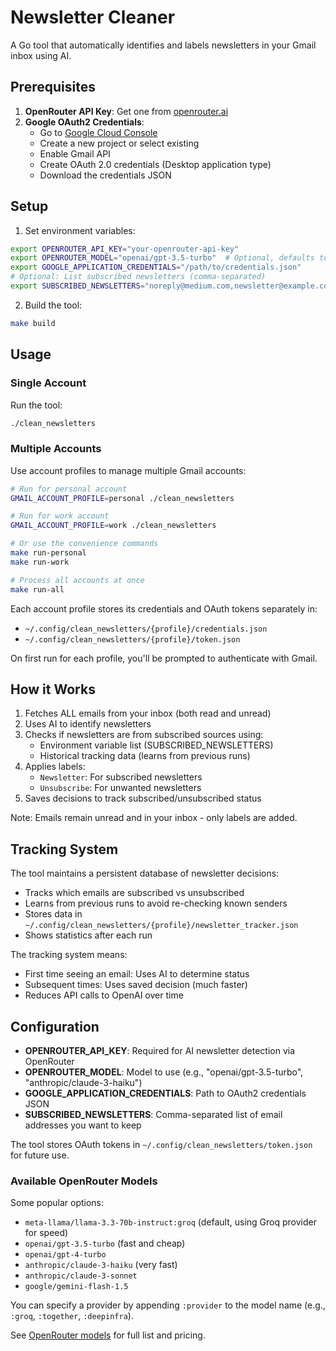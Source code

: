 # Newsletter Cleaner

A Go tool that automatically identifies and labels newsletters in your Gmail inbox using AI.

## Prerequisites

1. **OpenRouter API Key**: Get one from [openrouter.ai](https://openrouter.ai)
2. **Google OAuth2 Credentials**: 
   - Go to [Google Cloud Console](https://console.cloud.google.com)
   - Create a new project or select existing
   - Enable Gmail API
   - Create OAuth 2.0 credentials (Desktop application type)
   - Download the credentials JSON

## Setup

1. Set environment variables:
```bash
export OPENROUTER_API_KEY="your-openrouter-api-key"
export OPENROUTER_MODEL="openai/gpt-3.5-turbo"  # Optional, defaults to gpt-3.5-turbo
export GOOGLE_APPLICATION_CREDENTIALS="/path/to/credentials.json"
# Optional: List subscribed newsletters (comma-separated)
export SUBSCRIBED_NEWSLETTERS="noreply@medium.com,newsletter@example.com"
```

2. Build the tool:
```bash
make build
```

## Usage

### Single Account
Run the tool:
```bash
./clean_newsletters
```

### Multiple Accounts
Use account profiles to manage multiple Gmail accounts:

```bash
# Run for personal account
GMAIL_ACCOUNT_PROFILE=personal ./clean_newsletters

# Run for work account  
GMAIL_ACCOUNT_PROFILE=work ./clean_newsletters

# Or use the convenience commands
make run-personal
make run-work

# Process all accounts at once
make run-all
```

Each account profile stores its credentials and OAuth tokens separately in:
- `~/.config/clean_newsletters/{profile}/credentials.json`
- `~/.config/clean_newsletters/{profile}/token.json`

On first run for each profile, you'll be prompted to authenticate with Gmail.

## How it Works

1. Fetches ALL emails from your inbox (both read and unread)
2. Uses AI to identify newsletters
3. Checks if newsletters are from subscribed sources using:
   - Environment variable list (SUBSCRIBED_NEWSLETTERS)
   - Historical tracking data (learns from previous runs)
4. Applies labels:
   - `Newsletter`: For subscribed newsletters
   - `Unsubscribe`: For unwanted newsletters
5. Saves decisions to track subscribed/unsubscribed status

Note: Emails remain unread and in your inbox - only labels are added.

## Tracking System

The tool maintains a persistent database of newsletter decisions:
- Tracks which emails are subscribed vs unsubscribed
- Learns from previous runs to avoid re-checking known senders
- Stores data in `~/.config/clean_newsletters/{profile}/newsletter_tracker.json`
- Shows statistics after each run

The tracking system means:
- First time seeing an email: Uses AI to determine status
- Subsequent times: Uses saved decision (much faster)
- Reduces API calls to OpenAI over time

## Configuration

- **OPENROUTER_API_KEY**: Required for AI newsletter detection via OpenRouter
- **OPENROUTER_MODEL**: Model to use (e.g., "openai/gpt-3.5-turbo", "anthropic/claude-3-haiku")
- **GOOGLE_APPLICATION_CREDENTIALS**: Path to OAuth2 credentials JSON
- **SUBSCRIBED_NEWSLETTERS**: Comma-separated list of email addresses you want to keep

The tool stores OAuth tokens in `~/.config/clean_newsletters/token.json` for future use.

### Available OpenRouter Models
Some popular options:
- `meta-llama/llama-3.3-70b-instruct:groq` (default, using Groq provider for speed)
- `openai/gpt-3.5-turbo` (fast and cheap)
- `openai/gpt-4-turbo`
- `anthropic/claude-3-haiku` (very fast)
- `anthropic/claude-3-sonnet`
- `google/gemini-flash-1.5`

You can specify a provider by appending `:provider` to the model name (e.g., `:groq`, `:together`, `:deepinfra`).

See [OpenRouter models](https://openrouter.ai/models) for full list and pricing.